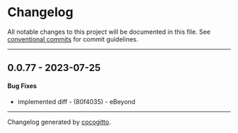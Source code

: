 # Changelog
All notable changes to this project will be documented in this file. See [conventional commits](https://www.conventionalcommits.org/) for commit guidelines.

- - -
## 0.0.77 - 2023-07-25
#### Bug Fixes
- implemented diff - (80f4035) - eBeyond

- - -

Changelog generated by [cocogitto](https://github.com/cocogitto/cocogitto).